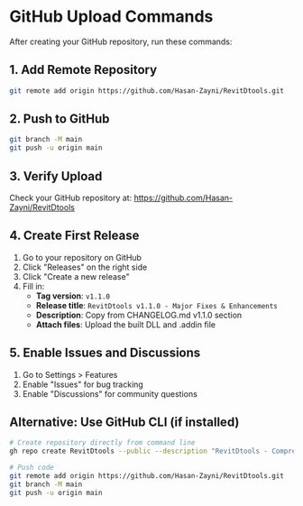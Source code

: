 # GitHub Upload Commands

After creating your GitHub repository, run these commands:

## 1. Add Remote Repository
```bash
git remote add origin https://github.com/Hasan-Zayni/RevitDtools.git
```

## 2. Push to GitHub
```bash
git branch -M main
git push -u origin main
```

## 3. Verify Upload
Check your GitHub repository at: https://github.com/Hasan-Zayni/RevitDtools

## 4. Create First Release
1. Go to your repository on GitHub
2. Click "Releases" on the right side
3. Click "Create a new release"
4. Fill in:
   - **Tag version**: `v1.1.0`
   - **Release title**: `RevitDtools v1.1.0 - Major Fixes & Enhancements`
   - **Description**: Copy from CHANGELOG.md v1.1.0 section
   - **Attach files**: Upload the built DLL and .addin file

## 5. Enable Issues and Discussions
1. Go to Settings > Features
2. Enable "Issues" for bug tracking
3. Enable "Discussions" for community questions

## Alternative: Use GitHub CLI (if installed)
```bash
# Create repository directly from command line
gh repo create RevitDtools --public --description "RevitDtools - Comprehensive Revit add-in inspired by DTools"

# Push code
git remote add origin https://github.com/Hasan-Zayni/RevitDtools.git
git branch -M main
git push -u origin main
```
